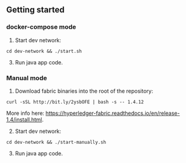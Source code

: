 ## Getting started

### docker-compose mode

1. Start dev network:

`cd dev-network && ./start.sh`

3. Run java app code.

### Manual mode

1. Download fabric binaries into the root of the repository:

`curl -sSL http://bit.ly/2ysbOFE | bash -s -- 1.4.12`

More info here: https://hyperledger-fabric.readthedocs.io/en/release-1.4/install.html.

2. Start dev network:

`cd dev-network && ./start-manually.sh`

3. Run java app code.

